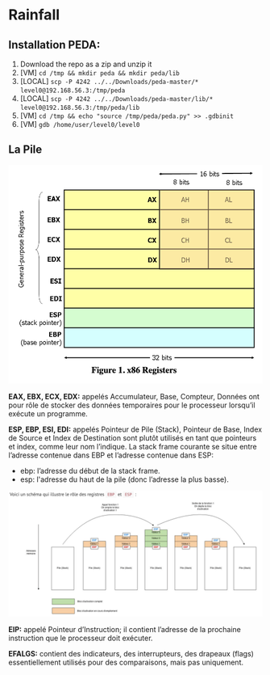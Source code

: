 # Rainfall

## Installation PEDA:
1. Download the repo as a zip and unzip it
2. [VM]    `cd /tmp && mkdir peda && mkdir peda/lib`
3. [LOCAL] `scp -P 4242 ../../Downloads/peda-master/* level0@192.168.56.3:/tmp/peda`
4. [LOCAL] `scp -P 4242 ../../Downloads/peda-master/lib/* level0@192.168.56.3:/tmp/peda/lib`
5. [VM]    `cd /tmp && echo "source /tmp/peda/peda.py" >> .gdbinit`
5. [VM]    `gdb /home/user/level0/level0`

## La Pile

![](src/La-pile-general-info.png)

**EAX, EBX, ECX, EDX:** appelés Accumulateur, Base, Compteur, Données ont pour rôle de stocker des données temporaires pour le processeur lorsqu’il exécute un programme.

**ESP, EBP, ESI, EDI:** appelés Pointeur de Pile (Stack), Pointeur de Base, Index de Source et Index de Destination sont plutôt utilisés en tant que pointeurs et index, comme leur nom l’indique. La stack frame courante se situe entre l’adresse contenue dans EBP et l’adresse contenue dans ESP:
- ebp: l’adresse du début de la stack frame.
- esp: l'adresse du haut de la pile (donc l’adresse la plus basse).

![](src/EBP-ESP.png)

**EIP:** appelé Pointeur d’Instruction; il contient l’adresse de la prochaine instruction que le processeur doit exécuter.

**EFALGS:** contient des indicateurs, des interrupteurs, des drapeaux (flags) essentiellement utilisés pour des comparaisons, mais pas uniquement.
